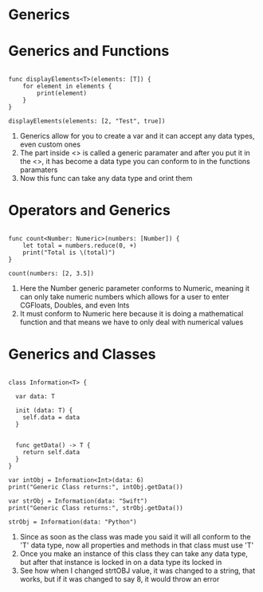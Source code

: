 # Generics

# Generics and Functions

```

func displayElements<T>(elements: [T]) {
    for element in elements {
        print(element)
    }
}

displayElements(elements: [2, "Test", true])

```

1. Generics allow for you to create a var and it can accept any data types, even custom ones
2. The part inside <> is called a generic paramater and after you put it in the <>, it has become a data type you can conform to in the functions paramaters
3. Now this func can take any data type and orint them

# Operators and Generics

```

func count<Number: Numeric>(numbers: [Number]) {
    let total = numbers.reduce(0, +)
    print("Total is \(total)")
}

count(numbers: [2, 3.5])

```

1. Here the Number generic parameter conforms to Numeric, meaning it can only take numeric numbers which allows for a user to enter CGFloats, Doubles, and even Ints
2. It must conform to Numeric here because it is doing a mathematical function and that means we have to only deal with numerical values


# Generics and Classes


```

class Information<T> {

  var data: T

  init (data: T) {
    self.data = data
  }


  func getData() -> T {
    return self.data
  }
}

var intObj = Information<Int>(data: 6)
print("Generic Class returns:", intObj.getData())

var strObj = Information(data: "Swift")
print("Generic Class returns:", strObj.getData())

strObj = Information(data: "Python")

```

1. Since as soon as the class was made you said it will all conform to the 'T' data type, now all properties and methods in that class must use 'T'
2. Once you make an instance of this class they can take any data type, but after that instance is locked in on a data type its locked in
3. See how when I changed strtOBJ value, it was changed to a string, that works, but if it was changed to say 8, it would throw an error
